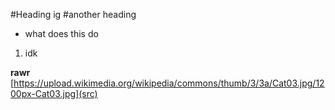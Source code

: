 #Heading ig
#another heading
- what does this do
1. idk 

**rawr**
[https://upload.wikimedia.org/wikipedia/commons/thumb/3/3a/Cat03.jpg/1200px-Cat03.jpg](src)
